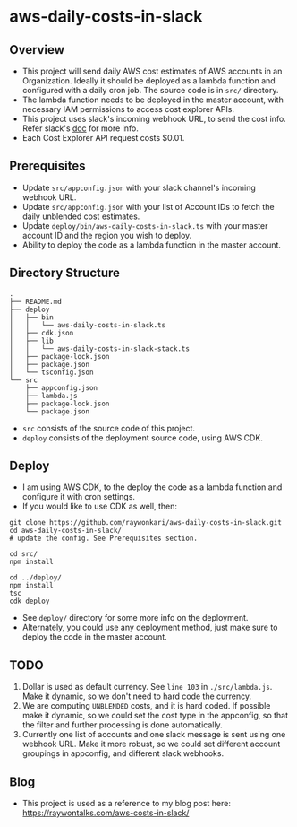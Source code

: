 # aws-daily-costs-in-slack

## Overview
* This project will send daily AWS cost estimates of AWS accounts in an Organization. Ideally it should be deployed as a lambda function and configured with a daily cron job. The source code is in `src/` directory.
* The lambda function needs to be deployed in the master account, with necessary IAM permissions to access cost explorer APIs.
* This project uses slack's incoming webhook URL, to send the cost info. Refer slack's [doc](https://api.slack.com/messaging/webhooks) for more info.
* Each Cost Explorer API request costs $0.01.

## Prerequisites
* Update `src/appconfig.json` with your slack channel's incoming webhook URL.
* Update `src/appconfig.json` with your list of Account IDs to fetch the daily unblended cost estimates.
* Update `deploy/bin/aws-daily-costs-in-slack.ts` with your master account ID and the region you wish to deploy.
* Ability to deploy the code as a lambda function in the master account.

## Directory Structure

```
.
├── README.md
├── deploy
│   ├── bin
│   │   └── aws-daily-costs-in-slack.ts
│   ├── cdk.json
│   ├── lib
│   │   └── aws-daily-costs-in-slack-stack.ts
│   ├── package-lock.json
│   ├── package.json
│   └── tsconfig.json
└── src
    ├── appconfig.json
    ├── lambda.js
    ├── package-lock.json
    └── package.json
```

* `src` consists of the source code of this project. 
* `deploy` consists of the deployment source code, using AWS CDK.

## Deploy
* I am using AWS CDK, to the deploy the code as a lambda function and configure it with cron settings.
* If you would like to use CDK as well, then:

```shell
git clone https://github.com/raywonkari/aws-daily-costs-in-slack.git
cd aws-daily-costs-in-slack/
# update the config. See Prerequisites section.

cd src/
npm install

cd ../deploy/
npm install
tsc
cdk deploy
```

* See `deploy/` directory for some more info on the deployment.
* Alternately, you could use any deployment method, just make sure to deploy the code in the master account.

## TODO
1. Dollar is used as default currency. See `line 103` in `./src/lambda.js`. Make it dynamic, so we don't need to hard code the currency.
2. We are computing `UNBLENDED` costs, and it is hard coded. If possible make it dynamic, so we could set the cost type in the appconfig, so that the filter and further processing is done automatically.
3. Currently one list of accounts and one slack message is sent using one webhook URL. Make it more robust, so we could set different account groupings in appconfig, and different slack webhooks.

## Blog

* This project is used as a reference to my blog post here: https://raywontalks.com/aws-costs-in-slack/
